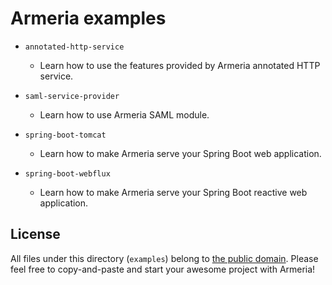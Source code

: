# Armeria examples

- `annotated-http-service`
  - Learn how to use the features provided by Armeria annotated HTTP service. 

- `saml-service-provider`
  - Learn how to use Armeria SAML module.

- `spring-boot-tomcat`
  - Learn how to make Armeria serve your Spring Boot web application.

- `spring-boot-webflux`
  - Learn how to make Armeria serve your Spring Boot reactive web application.

## License

All files under this directory (`examples`) belong to
[the public domain](https://en.wikipedia.org/wiki/Public_domain).
Please feel free to copy-and-paste and start your awesome project with Armeria!
